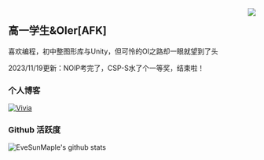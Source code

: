 <img align="right" src="https://count.getloli.com/get/@:EveSunMaple?theme=rule34">

## 高一学生&OIer[AFK]

喜欢编程，初中整图形库与Unity，但可怜的OI之路却一眼就望到了头

2023/11/19更新：NOIP考完了，CSP-S水了个一等奖，结束啦！

### 个人博客

[![Vivia](https://github-readme-stats.vercel.app/api/pin/?username=EveSunMaple&repo=Astro-Web)](https://github.com/EveSunMaple/Astro-Web)
<br>

### Github 活跃度

![EveSunMaple's github stats](https://github-readme-stats.vercel.app/api?username=EveSunMaple&show_icons=true&theme=vue)
